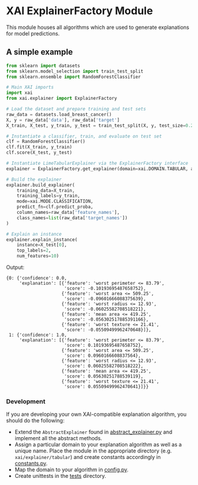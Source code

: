 # XAI ExplainerFactory Module

This module houses all algorithms which are used to generate explanations for model predictions.

## A simple example

```python
from sklearn import datasets
from sklearn.model_selection import train_test_split
from sklearn.ensemble import RandomForestClassifier

# Main XAI imports
import xai
from xai.explainer import ExplainerFactory

# Load the dataset and prepare training and test sets
raw_data = datasets.load_breast_cancer()
X, y = raw_data['data'], raw_data['target']
X_train, X_test, y_train, y_test = train_test_split(X, y, test_size=0.2)

# Instantiate a classifier, train, and evaluate on test set
clf = RandomForestClassifier()
clf.fit(X_train, y_train)
clf.score(X_test, y_test)

# Instantiate LimeTabularExplainer via the ExplainerFactory interface
explainer = ExplainerFactory.get_explainer(domain=xai.DOMAIN.TABULAR, algorithm=xai.ALG.LIME)

# Build the explainer
explainer.build_explainer(
    training_data=X_train,
    training_labels=y_train,
    mode=xai.MODE.CLASSIFICATION,
    predict_fn=clf.predict_proba,
    column_names=raw_data['feature_names'],
    class_names=list(raw_data['target_names'])
)

# Explain an instance
explainer.explain_instance(
    instance=X_test[0],
    top_labels=2,
    num_features=10)

```

Output:

```
{0: {'confidence': 0.0,
     'explanation': [{'feature': 'worst perimeter <= 83.79',
                      'score': -0.10193695487658752},
                     {'feature': 'worst area <= 509.25',
                      'score': -0.09601666088375639},
                     {'feature': 'worst radius <= 12.93',
                      'score': -0.06025582708518221},
                     {'feature': 'mean area <= 419.25',
                      'score': -0.056302517885391166},
                     {'feature': 'worst texture <= 21.41',
                      'score': -0.05509499962470648}]},
 1: {'confidence': 1.0,
     'explanation': [{'feature': 'worst perimeter <= 83.79',
                      'score': 0.10193695487658752},
                     {'feature': 'worst area <= 509.25',
                      'score': 0.0960166608837564},
                     {'feature': 'worst radius <= 12.93',
                      'score': 0.06025582708518222},
                     {'feature': 'mean area <= 419.25',
                      'score': 0.05630251788539119},
                     {'feature': 'worst texture <= 21.41',
                      'score': 0.05509499962470641}]}}
```

### Development

If you are developing your own XAI-compatible explanation algorithm, you should do the following:
* Extend the `AbstractExplainer` found in [abstract_explainer.py](abstract_explainer.py) and implement
all the abstract methods.
* Assign a particular domain to your explanation algorithm as well as a unique name. Place the module
in the appropriate directory (e.g. `xai/explainer/tabular`) and create constants accordingly in
[constants.py](constants.py).
* Map the domain to your algorithm in [config.py](config.py).
* Create unittests in the [tests](../tests) directory.

